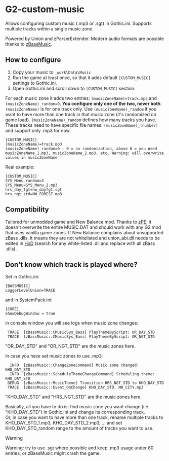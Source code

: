 # G2-custom-music
Allows configuring custom music (.mp3 or .sgt) in Gothic.ini. Supports multiple tracks within a single music zone.  

Powered by Union and zParserExtender. Modern audio formats are possible thanks to [zBassMusic](https://github.com/Silver-Ore-Team/zBassMusic/).

## How to configure

1. Copy your music to `_work\Data\Music`
2. Run the game at least once, so that it adds default `[CUSTOM_MUSIC]` settings to Gothic.ini.
3. Open Gothic.ini and scroll down to `[CUSTOM_MUSIC]` section.

For each music zone it adds two entries: `(musicZoneName)=track.mp3` and `(musicZoneName)_random=0`. **You configure only one of the two, never both**. `(musicZoneName)` is for one track only. Use `(musicZoneName)_random` if you want to have more than one track in that music zone (it's randomized on game load). `(musicZoneName)_random` defines how many tracks you have. These tracks need to have specific file names: `(musicZoneName)_(number)` and support only .mp3 for now.

```
[CUSTOM_MUSIC]
(musicZoneName)=track.mp3
(musicZoneName)_random=0 ; 0 = no randomization, above 0 = you need musicZoneName_1.mp3, musicZoneName_2.mp3, etc. Warning: will overwrite values in musicZoneName
```
Real example:
```
[CUSTOM_MUSIC]
SYS_Menu_random=3
SYS_Menu=SYS_Menu_2.mp3
hrs_day_fgt=nw_dayfgt.sgt
hrs_ngt_std=NW_FOREST.mp3
```

## Compatibility
Tailored for unmodded game and New Balance mod. Thanks to [zPE](https://gothic-modding-community.github.io/gmc/zengin/scripts/extenders/zparserextender/), it doesn't overwrite the entire MUSIC.DAT and should work with any G2 mod that uses vanilla game zones. If New Balance complains about unsupported zBass .dlls, it means they are not whitelisted and union_abi.dll needs to be edited in [HxD](https://mh-nexus.de/en/hxd/) (search for any white-listed .dll and replace with all zBass .dlls).

## Don't know which track is played where?

Set in Gothic.ini:
```
[BASSMUSIC]
LoggerLevelUnion=TRACE
```
and in SystemPack.ini:
```
[CORE]
ShowDebugWindow = true
```

in console window you will see logs when music zone changes:
```
 TRACE  [zBassMusic::CMusicSys_Bass] PlayThemeByScript: OR_DAY_STD
 TRACE  [zBassMusic::CMusicSys_Bass] PlayThemeByScript: OR_NGT_STD
```
"OR_DAY_STD" and "OR_NGT_STD" are the music zones here.

In case you have set music zones to use .mp3:
```
  INFO  [zBassMusic::ChangeZoneCommand] Music zone changed: KHO_DAY_STD
  INFO  [zBassMusic::ScheduleThemeChangeCommand] Scheduling theme: KHO_DAY_STD
 DEBUG  [zBassMusic::MusicTheme] Transition HRS_NGT_STD to KHO_DAY_STD
 TRACE  [zBassMusic::Event_OnChange] KHO_DAY_STD, NW_CITY.mp3
```
"KHO_DAY_STD" and "HRS_NGT_STD" are the music zones here.

Basically, all you have to do is: find music zone you want change (i.e. "KHO_DAY_STD") in Gothic.ini and change its corresponding track.  
Or, in case you want to have more than one track, rename multiple tracks to KHO_DAY_STD_1.mp3, KHO_DAY_STD_2.mp3, ... and set KHO_DAY_STD_random range to the amount of tracks you want to use.

> [!WARNING]  
> Warning: try to use .sgt where possible and keep .mp3 usage under 80 entries, or zBassMusic might crash the game.
